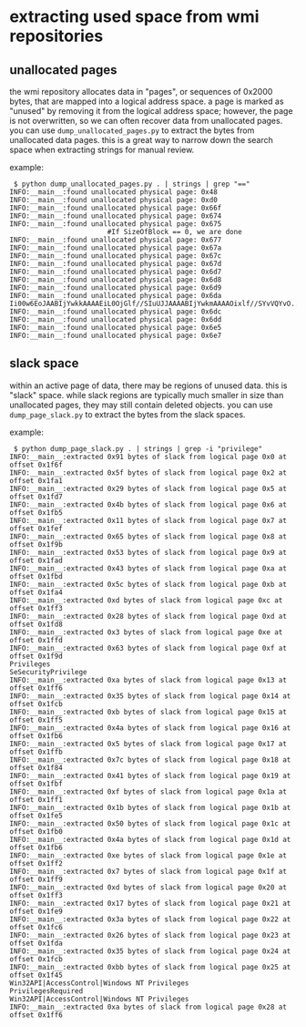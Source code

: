 # extracting used space from wmi repositories


## unallocated pages

the wmi repository allocates data in "pages", or sequences of 0x2000 bytes, that are mapped into a logical address space.
a page is marked as "unused" by removing it from the logical address space; however, the page is not overwritten, so we can often recover data from unallocated pages.
you can use `dump_unallocated_pages.py` to extract the bytes from unallocated data pages.
this is a great way to narrow down the search space when extracting strings for manual review.

example:
```
 $ python dump_unallocated_pages.py . | strings | grep "=="
INFO:__main__:found unallocated physical page: 0x48
INFO:__main__:found unallocated physical page: 0xd0
INFO:__main__:found unallocated physical page: 0x66f
INFO:__main__:found unallocated physical page: 0x674
INFO:__main__:found unallocated physical page: 0x675
                        #If SizeOfBlock == 0, we are done
INFO:__main__:found unallocated physical page: 0x677
INFO:__main__:found unallocated physical page: 0x67a
INFO:__main__:found unallocated physical page: 0x67c
INFO:__main__:found unallocated physical page: 0x67d
INFO:__main__:found unallocated physical page: 0x6d7
INFO:__main__:found unallocated physical page: 0x6d8
INFO:__main__:found unallocated physical page: 0x6d9
INFO:__main__:found unallocated physical page: 0x6da
Ii00w6EoJAABIjYwkkAAAAEiL0OjGlf//SIuUJJAAAABIjYwkmAAAAOixlf//SYvVQYvO...
INFO:__main__:found unallocated physical page: 0x6dc
INFO:__main__:found unallocated physical page: 0x6dd
INFO:__main__:found unallocated physical page: 0x6e5
INFO:__main__:found unallocated physical page: 0x6e7
```


## slack space

within an active page of data, there may be regions of unused data.
this is "slack" space.
while slack regions are typically much smaller in size than unallocated pages, they may still contain deleted objects.
you can use `dump_page_slack.py` to extract the bytes from the slack spaces.

example:
```
 $ python dump_page_slack.py . | strings | grep -i "privilege"
INFO:__main__:extracted 0x91 bytes of slack from logical page 0x0 at offset 0x1f6f
INFO:__main__:extracted 0x5f bytes of slack from logical page 0x2 at offset 0x1fa1
INFO:__main__:extracted 0x29 bytes of slack from logical page 0x5 at offset 0x1fd7
INFO:__main__:extracted 0x4b bytes of slack from logical page 0x6 at offset 0x1fb5
INFO:__main__:extracted 0x11 bytes of slack from logical page 0x7 at offset 0x1fef
INFO:__main__:extracted 0x65 bytes of slack from logical page 0x8 at offset 0x1f9b
INFO:__main__:extracted 0x53 bytes of slack from logical page 0x9 at offset 0x1fad
INFO:__main__:extracted 0x43 bytes of slack from logical page 0xa at offset 0x1fbd
INFO:__main__:extracted 0x5c bytes of slack from logical page 0xb at offset 0x1fa4
INFO:__main__:extracted 0xd bytes of slack from logical page 0xc at offset 0x1ff3
INFO:__main__:extracted 0x28 bytes of slack from logical page 0xd at offset 0x1fd8
INFO:__main__:extracted 0x3 bytes of slack from logical page 0xe at offset 0x1ffd
INFO:__main__:extracted 0x63 bytes of slack from logical page 0xf at offset 0x1f9d
Privileges
SeSecurityPrivilege
INFO:__main__:extracted 0xa bytes of slack from logical page 0x13 at offset 0x1ff6
INFO:__main__:extracted 0x35 bytes of slack from logical page 0x14 at offset 0x1fcb
INFO:__main__:extracted 0xb bytes of slack from logical page 0x15 at offset 0x1ff5
INFO:__main__:extracted 0x4a bytes of slack from logical page 0x16 at offset 0x1fb6
INFO:__main__:extracted 0x5 bytes of slack from logical page 0x17 at offset 0x1ffb
INFO:__main__:extracted 0x7c bytes of slack from logical page 0x18 at offset 0x1f84
INFO:__main__:extracted 0x41 bytes of slack from logical page 0x19 at offset 0x1fbf
INFO:__main__:extracted 0xf bytes of slack from logical page 0x1a at offset 0x1ff1
INFO:__main__:extracted 0x1b bytes of slack from logical page 0x1b at offset 0x1fe5
INFO:__main__:extracted 0x50 bytes of slack from logical page 0x1c at offset 0x1fb0
INFO:__main__:extracted 0x4a bytes of slack from logical page 0x1d at offset 0x1fb6
INFO:__main__:extracted 0xe bytes of slack from logical page 0x1e at offset 0x1ff2
INFO:__main__:extracted 0x7 bytes of slack from logical page 0x1f at offset 0x1ff9
INFO:__main__:extracted 0xd bytes of slack from logical page 0x20 at offset 0x1ff3
INFO:__main__:extracted 0x17 bytes of slack from logical page 0x21 at offset 0x1fe9
INFO:__main__:extracted 0x3a bytes of slack from logical page 0x22 at offset 0x1fc6
INFO:__main__:extracted 0x26 bytes of slack from logical page 0x23 at offset 0x1fda
INFO:__main__:extracted 0x35 bytes of slack from logical page 0x24 at offset 0x1fcb
INFO:__main__:extracted 0xbb bytes of slack from logical page 0x25 at offset 0x1f45
Win32API|AccessControl|Windows NT Privileges
PrivilegesRequired
Win32API|AccessControl|Windows NT Privileges
INFO:__main__:extracted 0xa bytes of slack from logical page 0x28 at offset 0x1ff6
```
